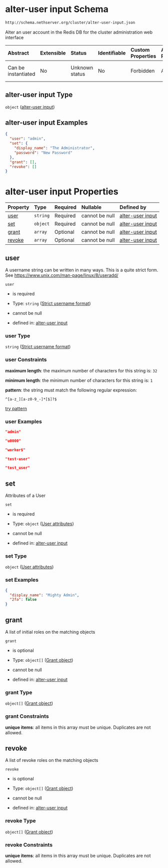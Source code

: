 # alter-user input Schema

```txt
http://schema.nethserver.org/cluster/alter-user-input.json
```

Alter an user account in the Redis DB for the cluster administration web interface

| Abstract            | Extensible | Status         | Identifiable | Custom Properties | Additional Properties | Access Restrictions | Defined In                                                                    |
| :------------------ | :--------- | :------------- | :----------- | :---------------- | :-------------------- | :------------------ | :---------------------------------------------------------------------------- |
| Can be instantiated | No         | Unknown status | No           | Forbidden         | Allowed               | none                | [alter-user-input.json](cluster/alter-user-input.json "open original schema") |

## alter-user input Type

`object` ([alter-user input](alter-user-input.md))

## alter-user input Examples

```json
{
  "user": "admin",
  "set": {
    "display_name": "The Administrator",
    "password": "New Password"
  },
  "grant": [],
  "revoke": []
}
```

# alter-user input Properties

| Property          | Type     | Required | Nullable       | Defined by                                                                                                                                                |
| :---------------- | :------- | :------- | :------------- | :-------------------------------------------------------------------------------------------------------------------------------------------------------- |
| [user](#user)     | `string` | Required | cannot be null | [alter-user input](cluster-definitions-strict-username-format.md "http://schema.nethserver.org/cluster/alter-user-input.json#/properties/user")           |
| [set](#set)       | `object` | Required | cannot be null | [alter-user input](cluster-definitions-user-attributes.md "http://schema.nethserver.org/cluster/alter-user-input.json#/properties/set")                   |
| [grant](#grant)   | `array`  | Optional | cannot be null | [alter-user input](alter-user-input-properties-grant-assertions-list.md "http://schema.nethserver.org/cluster/alter-user-input.json#/properties/grant")   |
| [revoke](#revoke) | `array`  | Optional | cannot be null | [alter-user input](alter-user-input-properties-revoke-assertions-list.md "http://schema.nethserver.org/cluster/alter-user-input.json#/properties/revoke") |

## user

A username string can be written in many ways. This is a quite strict form. See <https://www.unix.com/man-page/linux/8/useradd/>

`user`

*   is required

*   Type: `string` ([Strict username format](cluster-definitions-strict-username-format.md))

*   cannot be null

*   defined in: [alter-user input](cluster-definitions-strict-username-format.md "http://schema.nethserver.org/cluster/alter-user-input.json#/properties/user")

### user Type

`string` ([Strict username format](cluster-definitions-strict-username-format.md))

### user Constraints

**maximum length**: the maximum number of characters for this string is: `32`

**minimum length**: the minimum number of characters for this string is: `1`

**pattern**: the string must match the following regular expression:&#x20;

```regexp
^[a-z_][a-z0-9_-]*[$]?$
```

[try pattern](https://regexr.com/?expression=%5E%5Ba-z_%5D%5Ba-z0-9_-%5D*%5B%24%5D%3F%24 "try regular expression with regexr.com")

### user Examples

```json
"admin"
```

```json
"u0000"
```

```json
"worker$"
```

```json
"test-user"
```

```json
"test_user"
```

## set

Attributes of a User

`set`

*   is required

*   Type: `object` ([User attributes](cluster-definitions-user-attributes.md))

*   cannot be null

*   defined in: [alter-user input](cluster-definitions-user-attributes.md "http://schema.nethserver.org/cluster/alter-user-input.json#/properties/set")

### set Type

`object` ([User attributes](cluster-definitions-user-attributes.md))

### set Examples

```json
{
  "display_name": "Mighty Admin",
  "2fa": false
}
```

## grant

A list of initial roles on the matching objects

`grant`

*   is optional

*   Type: `object[]` ([Grant object](cluster-definitions-grant-object.md))

*   cannot be null

*   defined in: [alter-user input](alter-user-input-properties-grant-assertions-list.md "http://schema.nethserver.org/cluster/alter-user-input.json#/properties/grant")

### grant Type

`object[]` ([Grant object](cluster-definitions-grant-object.md))

### grant Constraints

**unique items**: all items in this array must be unique. Duplicates are not allowed.

## revoke

A list of revoke roles on the matching objects

`revoke`

*   is optional

*   Type: `object[]` ([Grant object](cluster-definitions-grant-object.md))

*   cannot be null

*   defined in: [alter-user input](alter-user-input-properties-revoke-assertions-list.md "http://schema.nethserver.org/cluster/alter-user-input.json#/properties/revoke")

### revoke Type

`object[]` ([Grant object](cluster-definitions-grant-object.md))

### revoke Constraints

**unique items**: all items in this array must be unique. Duplicates are not allowed.
